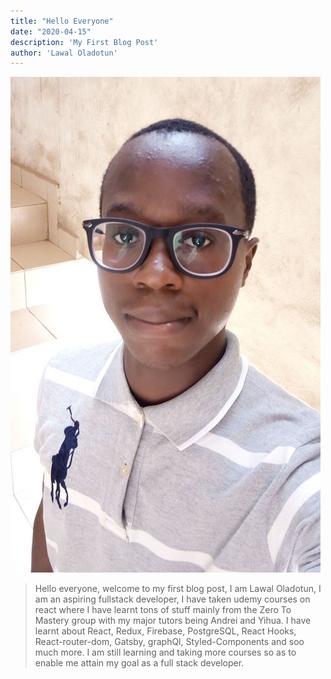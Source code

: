 ```yaml
---
title: "Hello Everyone"
date: "2020-04-15"
description: 'My First Blog Post'
author: 'Lawal Oladotun'
---
```


 ![title](./images/dot.jpg)
 
> Hello everyone, welcome to my first blog post, I am Lawal Oladotun, I am
> an aspiring fullstack developer, I have taken udemy courses on react where I have learnt tons of
> stuff mainly from the Zero To Mastery group with my major tutors being Andrei and Yihua.
> I have learnt about React, Redux, Firebase, PostgreSQL, React Hooks, React-router-dom, Gatsby,
> graphQl, Styled-Components and soo much more. I am still learning and taking more courses so as to enable
> me attain my goal as a full stack developer.

